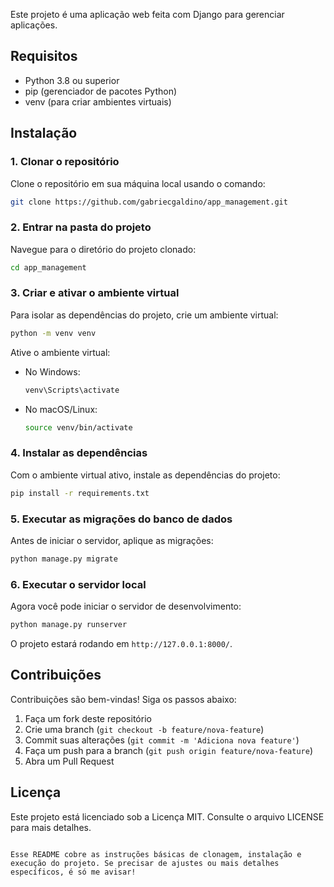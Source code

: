 Este projeto é uma aplicação web feita com Django para gerenciar aplicações. 

## Requisitos

- Python 3.8 ou superior
- pip (gerenciador de pacotes Python)
- venv (para criar ambientes virtuais)

## Instalação

### 1. Clonar o repositório

Clone o repositório em sua máquina local usando o comando:

```bash
git clone https://github.com/gabriecgaldino/app_management.git
```

### 2. Entrar na pasta do projeto

Navegue para o diretório do projeto clonado:

```bash
cd app_management
```

### 3. Criar e ativar o ambiente virtual

Para isolar as dependências do projeto, crie um ambiente virtual:

```bash
python -m venv venv
```

Ative o ambiente virtual:

- No Windows:

  ```bash
  venv\Scripts\activate
  ```

- No macOS/Linux:

  ```bash
  source venv/bin/activate
  ```

### 4. Instalar as dependências

Com o ambiente virtual ativo, instale as dependências do projeto:

```bash
pip install -r requirements.txt
```

### 5. Executar as migrações do banco de dados

Antes de iniciar o servidor, aplique as migrações:

```bash
python manage.py migrate
```

### 6. Executar o servidor local

Agora você pode iniciar o servidor de desenvolvimento:

```bash
python manage.py runserver
```

O projeto estará rodando em `http://127.0.0.1:8000/`.

## Contribuições

Contribuições são bem-vindas! Siga os passos abaixo:

1. Faça um fork deste repositório
2. Crie uma branch (`git checkout -b feature/nova-feature`)
3. Commit suas alterações (`git commit -m 'Adiciona nova feature'`)
4. Faça um push para a branch (`git push origin feature/nova-feature`)
5. Abra um Pull Request

## Licença

Este projeto está licenciado sob a Licença MIT. Consulte o arquivo LICENSE para mais detalhes.
```

Esse README cobre as instruções básicas de clonagem, instalação e execução do projeto. Se precisar de ajustes ou mais detalhes específicos, é só me avisar!
